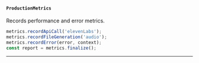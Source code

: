 #### `ProductionMetrics`

Records performance and error metrics.

```javascript
metrics.recordApiCall('elevenLabs');
metrics.recordFileGeneration('audio');
metrics.recordError(error, context);
const report = metrics.finalize();
```

---

